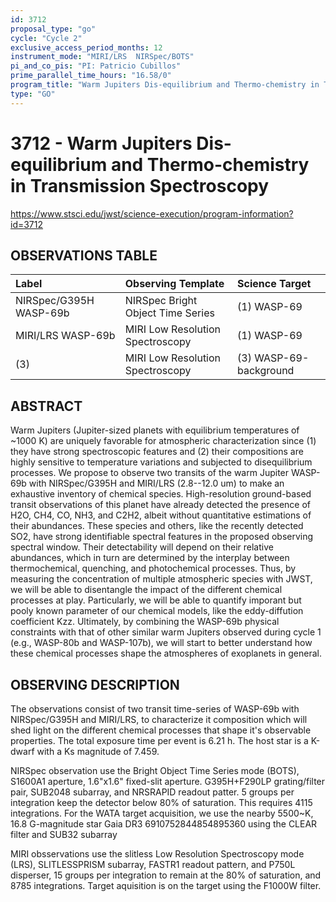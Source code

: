```yaml
---
id: 3712
proposal_type: "go"
cycle: "Cycle 2"
exclusive_access_period_months: 12
instrument_mode: "MIRI/LRS  NIRSpec/BOTS"
pi_and_co_pis: "PI: Patricio Cubillos"
prime_parallel_time_hours: "16.58/0"
program_title: "Warm Jupiters Dis-equilibrium and Thermo-chemistry in Transmission Spectroscopy"
type: "GO"
---
```

# 3712 - Warm Jupiters Dis-equilibrium and Thermo-chemistry in Transmission Spectroscopy
https://www.stsci.edu/jwst/science-execution/program-information?id=3712
## OBSERVATIONS TABLE
| Label                      | Observing Template              | Science Target         |
| :------------------------- | :------------------------------ | :--------------------- |
| NIRSpec/G395H WASP-69b     | NIRSpec Bright Object Time Series | (1) WASP-69            |
| MIRI/LRS WASP-69b          | MIRI Low Resolution Spectroscopy  | (1) WASP-69            |
| (3)                        | MIRI Low Resolution Spectroscopy  | (3) WASP-69-background |

## ABSTRACT

Warm Jupiters (Jupiter-sized planets with equilibrium temperatures of ~1000 K) are uniquely favorable for atmospheric characterization since (1) they have strong spectroscopic features and (2) their compositions are highly sensitive to temperature variations and subjected to disequilibrium processes. We propose to observe two transits of the warm Jupiter WASP-69b with NIRSpec/G395H and MIRI/LRS (2.8--12.0 um) to make an exhaustive inventory of chemical species. High-resolution ground-based transit observations of this planet have already detected the presence of H2O, CH4, CO, NH3, and C2H2, albeit without quantitative estimations of their abundances. These species and others, like the recently detected SO2, have strong identifiable spectral features in the proposed observing spectral window. Their detectability will depend on their relative abundances, which in turn are determined by the interplay between thermochemical, quenching, and photochemical processes.
Thus, by measuring the concentration of multiple atmospheric species with JWST, we will be able to disentangle the impact of the different chemical processes at play. Particularly, we will be able to quantify imporant but pooly known parameter of our chemical models, like the eddy-diffution coefficient Kzz.
Ultimately, by combining the WASP-69b physical constraints with that of other similar warm Jupiters observed during cycle 1 (e.g., WASP-80b and WASP-107b), we will start to better understand how these chemical processes shape the atmospheres of exoplanets in general.

## OBSERVING DESCRIPTION

The observations consist of two transit time-series of WASP-69b with NIRSpec/G395H and MIRI/LRS, to characterize it composition which will shed light on the different chemical processes that shape it's observable properties. The total exposure time per event is 6.21 h. The host star is a K-dwarf with a Ks magnitude of 7.459.

NIRSpec observation use the Bright Object Time Series mode (BOTS), S1600A1 aperture, 1.6"x1.6" fixed-slit aperture. G395H+F290LP grating/filter pair, SUB2048 subarray, and NRSRAPID readout patter. 5 groups per integration keep the detector below 80% of saturation. This requires 4115 integrations. For the WATA target acquisition, we use the nearby 5500~K, 16.8 G-magnitude star Gaia DR3 6910752844854895360 using the CLEAR filter and SUB32 subarray

MIRI obsservations use the slitless Low Resolution Spectroscopy mode (LRS), SLITLESSPRISM subarray, FASTR1 readout pattern, and P750L disperser, 15 groups per integration to remain at the 80% of saturation, and 8785 integrations. Target aquisition is on the target using the F1000W filter.